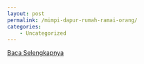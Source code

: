 ```yaml
---
layout: post
permalink: /mimpi-dapur-rumah-ramai-orang/
categories:
    - Uncategorized
---
```


[Baca Selengkapnya](/08)